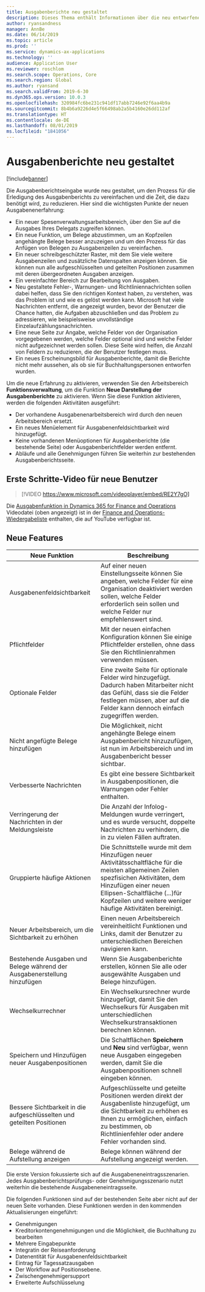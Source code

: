 ```yaml
---
title: Ausgabenberichte neu gestaltet
description: Dieses Thema enthält Informationen über die neu entworfene und neu gestaltete Erfahrung für Ausgabenberichte in Microsoft Dynamics 365 for Finance and Operations. Die neue Erfahrung vereinfacht den Prozess der Ausgabenberichte und verkürzt die Zeit, die dafür erforderlich ist.
author: ryansandness
manager: AnnBe
ms.date: 06/14/2019
ms.topic: article
ms.prod: ''
ms.service: dynamics-ax-applications
ms.technology: ''
audience: Application User
ms.reviewer: roschlom
ms.search.scope: Operations, Core
ms.search.region: Global
ms.author: ryansand
ms.search.validFrom: 2019-6-30
ms.dyn365.ops.version: 10.0.3
ms.openlocfilehash: 320984fc6be231c941df17abb7246e92f6aa4b9a
ms.sourcegitcommit: 8b4b6a9226d4e5f66498ab2a5b4160e26dd112af
ms.translationtype: HT
ms.contentlocale: de-DE
ms.lasthandoff: 08/01/2019
ms.locfileid: "1841056"
---
```

# <a name="expense-reports-reimagined"></a>Ausgabenberichte neu gestaltet

[!include[banner](../includes/banner.md)]

Die Ausgabenberichtseingabe wurde neu gestaltet, um den Prozess für die Erledigung des Ausgabenberichts zu vereinfachen und die Zeit, die dazu benötigt wird, zu reduzieren. Hier sind die wichtigsten Punkte der neuen Ausgabenenerfahrung:

- Ein neuer Spesenverwaltungsarbeitsbereich, über den Sie auf die Ausgabes Ihres Delegats zugreifen können.
- Ein neue Funktion, um Belege abzustimmen, um an Kopfzeilen angehängte Belege besser anzuzeigen und um den Prozess für das Anfügen von Belegen zu Ausgabenzeilen zu vereinfachen.
- Ein neuer schreibgeschützter Raster, mit dem Sie viele weitere Ausgabenzeilen und zusätzliche Datenspalten anzeigen können. Sie können nun alle aufgeschlüsselten und geteilten Positionen zusammen mit deren übergeordneten Ausgaben anzeigen.
- Ein vereinfachter Bereich zur Bearbeitung von Ausgaben.
- Neu gestaltete Fehler-, Warnungen- und Richtliniennachrichten sollen dabei helfen, dass Sie den richtigen Kontext haben, zu verstehen, was das Problem ist und wie es gelöst werden kann. Microsoft hat viele Nachrichten entfernt, die angezeigt wurden, bevor der Benutzer die Chance hatten, die Aufgaben abzuschließen und das Problem zu adressieren, wie beispielsweise unvollständige Einzelaufzählungsnachrichten.
- Eine neue Seite zur Angabe, welche Felder von der Organisation vorgegebenen werden, welche Felder optional sind und welche Felder nicht aufgezeichnet werden sollen. Diese Seite wird helfen, die Anzahl von Feldern zu reduzieren, die der Benutzer festlegen muss.
- Ein neues Erscheinungsbild für Ausgabenberichte, damit die Berichte nicht mehr aussehen, als ob sie für Buchhaltungspersonen entworfen wurden.

Um die neue Erfahrung zu aktivieren, verwenden Sie den Arbeitsbereich **Funktionsverwaltung**, um die Funktion **Neue Darstellung der Ausgabenberichte** zu aktivieren. Wenn Sie diese Funktion aktivieren, werden die folgenden Aktivitäten ausgeführt:

- Der vorhandene Ausgabenenarbeitsbereich wird durch den neuen Arbeitsbereich ersetzt.
- Ein neues Menüelement für Ausgabenenfeldsichtbarkeit wird hinzugefügt.
- Keine vorhandenen Menüoptionen für Ausgabenberichte (die bestehende Seite) oder Ausgabenberichtfelder werden entfernt.
- Abläufe und alle Genehmigungen führen Sie weiterhin zur bestehenden Ausgabenberichtsseite.

## <a name="getting-started-video-for-new-users"></a>Erste Schritte-Video für neue Benutzer

> [!VIDEO https://www.microsoft.com/videoplayer/embed/RE2Y7gO]

Die [Ausgabenfunktion in Dynamics 365 for Finance and Operations](https://youtu.be/Ocy-MsTvEE0) Videodatei (oben angezeigt) ist in der [Finance and Operations-Wiedergabeliste](https://www.youtube.com/playlist?list=PLcakwueIHoT_SYfIaPGoOhloFoCXiUSyW) enthalten, die auf YouTube verfügbar ist.

## <a name="new-features"></a>Neue Features

| Neue Funktion | Beschreibung |
|---|----|
| Ausgabenenfeldsichtbarkeit | Auf einer neuen Einstellungsseite können Sie angeben, welche Felder für eine Organisation deaktiviert werden sollen, welche Felder erforderlich sein sollen und welche Felder nur empfehlenswert sind. |
| Pflichtfelder | Mit der neuen einfachen Konfiguration können Sie einige Pflichtfelder erstellen, ohne dass Sie den Richtlinienrahmen verwenden müssen. |
| Optionale Felder | Eine zweite Seite für optionale Felder wird hinzugefügt. Dadurch haben Mitarbeiter nicht das Gefühl, dass sie die Felder festlegen müssen, aber auf die Felder kann dennoch einfach zugegriffen werden. |
| Nicht angefügte Belege hinzufügen | Die Möglichkeit, nicht angehängte Belege einem Ausgabenbericht hinzuzufügen, ist nun im Arbeitsbereich und im Ausgabenbericht besser sichtbar. |
| Verbesserte Nachrichten | Es gibt eine bessere Sichtbarkeit in Ausgabenpositionen, die Warnungen oder Fehler enthalten. |
| Verringerung der Nachrichten in der Meldungsleiste| Die Anzahl der Infolog-Meldungen wurde verringert, und es wurde versucht, doppelte Nachrichten zu verhindern, die in zu vielen Fällen auftraten. |
| Gruppierte häufige Aktionen | Die Schnittstelle wurde mit dem Hinzufügen neuer Aktivitätsschaltfläche für die meisten allgemeinen Zeilen spezfisichen Aktivitäten, dem Hinzufügen einer neuen Ellipsen-Schaltfläche (...)für Kopfzeilen und weitere weniger häufige Aktivitäten bereinigt. |
| Neuer Arbeitsbereich, um die Sichtbarkeit zu erhöhen | Einen neuen Arbeitsbereich vereinheitlicht Funktionen und Links, damit der Benutzer zu unterschiedlichen Bereichen navigieren kann. |
| Bestehende Ausgaben und Belege während der Ausgabenerstellung hinzufügen | Wenn Sie Ausgabenberichte erstellen, können Sie alle oder ausgewählte Ausgaben und Belege hinzufügen. |
| Wechselkurrechner | Ein Wechselkursrechner wurde hinzugefügt, damit Sie den Wechselkurs für Ausgaben mit unterschiedlichen Wechselkurstransaktionen berechnen können. |
| Speichern und Hinzufügen neuer Ausgabenpositionen | Die Schaltflächen **Speichern** und **Neu** sind verfügbar, wenn neue Ausgaben eingegeben werden, damit Sie die Ausgabenpositionen schnell eingeben können. |
| Bessere Sichtbarkeit in die aufgeschlüsselten und geteilten Positionen | Aufgeschlüsselte und geteilte Positionen werden direkt der Ausgabenliste hinzugefügt, um die Sichtbarkeit zu erhöhen es Ihnen zu ermöglichen, einfach zu bestimmen, ob Richtlinienfehler oder andere Fehler vorhanden sind. |
| Belege während de Aufstellung anzeigen | Belege können während der Aufstellung angezeigt werden. |

Die erste Version fokussierte sich auf die Ausgabeneneintragsszenarien. Jedes Ausgabenberichtsprüfungs- oder Genehmigungsszenario nutzt weiterhin die bestehende Ausgabeneneintragsseite.

Die folgenden Funktionen sind auf der bestehenden Seite aber nicht auf der neuen Seite vorhanden. Diese Funktionen werden in den kommenden Aktualisierungen eingeführt:

- Genehmigungen
- Kreditorkontengenehmigungen und die Möglichkeit, die Buchhaltung zu bearbeiten
- Mehrere Eingabepunkte
- Integratin der Reiseanforderung
- Datenentität für Ausgabenenfeldsichtbarkeit
- Eintrag für Tagessatzausgaben
- Der Workflow auf Positionsebene.
- Zwischengenehmigersupport
- Erweiterte Aufschlüsselung

